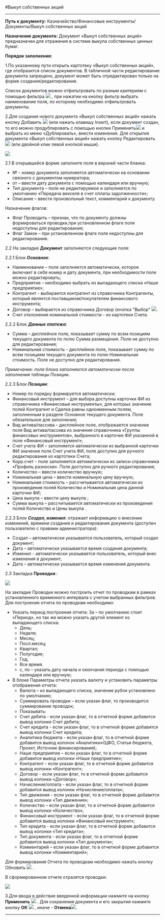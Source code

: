 ﻿#Выкуп собственных акций

-----

**Путь к документу:** Казначейство/Финансовые инструменты/Документы/Выкуп собственных акций
 
**Назначение документа:**  Документ «Выкуп собственных акций» предназначен для отражения в системе выкупа собственных ценных бумаг.

**Порядок заполнения:**

1.По указанному пути открыть картотеку «Выкуп собственных акций», где отобразится список документов. В табличной части редактирование документа запрещено, документ может быть отредактирован только на форме создания/редактирования.

Список документов можно отфильтровать по разным критериям с помощью фильтра ![](topic:.AddFiles.Btn_Filter.png) , при нажатии на кнопку фильтр выбрать наименование поля, по которому необходимо отфильтровать документы.

2.Для создания нового документа «Выкуп собственных акций» нажать кнопку Добавить  ![](topic:.AddFiles.Btn_Add.png) (или нажать клавишу Insert), если документ создан, то его можно продублировать с помощью кнопки Применить![](topic:.AddFiles.Btn_OK.png)   и выбрать из меню «Дублировать», внести изменения. Для открытия документа «Выкуп собственных акций»  нажать кнопку Редактировать ![](topic:.AddFiles.Btn_Edit.png)  (или двойной клик левой кнопкой мыши).

![](topic:.AddFiles.Screenshot_2005.jpg)

2.1 В открывшейся форме заполните поля в верхней части бланка:

*  № - номер документа заполняется автоматически на основании связного с документом нумератора;
* от – ввести дату документа с помощью календаря или вручную;
* Тип документа – поле не редактируемое и заполняется по умолчанию «Передача векселя в счет оплаты задолженности»;
* Описание – ввести произвольный текст, комментарий к документу.

Назначение флагов:

* Флаг Проводить – признак, что по документу должны формироваться проводки,при установленном флаге поля недоступны для редактирования;
* Флаг Замок – при установленном флаге поля недоступны для редактирования.

2.2 На закладке **Документ** заполняются следующие поля:
 
2.2.1 Блок ***Основное***:

* Наименование – поле заполняется автоматически, которое включает в себя номер и дату документа, при необходимости поле можно редактировать;
* Предприятие – необходимо выбрать из выпадающего списка «Наше предприятие»;
* Контрагент - выбирается контрагент из справочника Контрагенты, который является поставщиком/покупателем финансового инструмента;
* Договор – выбирается  из справочника Договор (кнопка  "Выбор" ![](topic:.AddFiles.Btn_select.png).
* Счет отклонения номинальной стоимости - из картотеки Счета.


2.2.2  Блок ***Данные платежа***:

* Сумма – дисплейное поле, показывает сумму по всем позициям текущего документа по полю Сумма размещения. Поле не доступно для редактирования;
* Номинальная стоимость -  дисплейное поле, показывает сумму по всем позициям текущего документа по полю Номинальная стоимость. Поле не доступно для редактирования.

*Примечание: поля блока заполняются автоматически после заполнения таблицы Позиции*.

2.2.3  Блок ***Позиции***: 

* Номер по порядку формируется автоматически;
* Финансовый инструмент – для выбора доступны карточки ФИ из справочника «Финансовые инструменты», для которых значение полей Контрагент и Сделка равны одноименным полям, заполненным в разделе Основное текущего документа. Поле обязательное для заполнения;
* Вид актива/пассива – дисплейное поле, отображается значение поля Вид актива/пассива из значения справочника «Группы финансовых инструментов», выбранного в карточке ФИ указанной в поле «Финансовый инструмент»;
* Счет учета ФИ – заполняется автоматически из выбранной карточки ФИ значение поля Счет учета ФИ, поле доступно для ручного редактирования из картотеки Счета;
* Корр.счет - поле заполняется автоматически из записи справочника «Профиль разноски». Поле доступно для ручного редактирования;
* Количество – ввести количество вручную;
* Номинальная цена – ввести номинальную цену вручную;
* Номинальная стоимость – рассчитывается автоматически из произведения полей Количество и Номинальная цена данной карточки ФИ;
* Цена выкупа – ввести цену выкупа ;
* Сумма выкупа – рассчитывается автоматически из произведения полей Количество и Цены выкупа .


2.2.3  Блок ***Создал, изменил***:  отражает информацию о внесении изменений, времени создания и редактирования документа (доступен пользователю с правами администратора):

* Создал – автоматически указывается пользователь, который создал документ;
* Дата – автоматически указывается время создания документа;
* Изменил - автоматически указывается пользователь, который внес изменения в документ;
* Дата – автоматически указывается время изменения документа.


2.3 Закладка **Проводки** :

![](topic:.AddFiles.Screenshot_2006.jpg)

На закладке Проводки можно построить отчет по проводкам в рамках установленного временного интервала с учетом выбранных фильтров. Для построения отчета по проводкам необходимо:        
                                                                                                                                                                                                                                                                                                                
* Указать период построения отчета: За – по умолчанию стоит «Период», но так же можно указать другой элемент из выпадающего списка:
    * День;
    * Неделя;
    * Месяц;
    * Посл.месяц;
    * Квартал;
    * Полугодие;
    * Год;
    * Все время.
    * с, по  – указать дату начала и окончания периода с помощью календаря или вручную;
* В блоке Параметры отчета указать валюту и установить параметры отображения отчета:
    * Валюта – из выпадающего списка, значение рубли установлено по умолчанию;
    * Суммировать проводки – если указан флаг, то производится суммирование проводок;
    * Показывать:
     *  Счет дебита - если указан флаг, то в отчетной форме добавится вывод колонки Счет дебита;
     *  Счет кредита - если указан флаг, то в отчетной форме добавится вывод колонки Счет кредита;
     *  Аналитика бюджета - если указан флаг, то в отчетной форме добавится вывод колонок «Аналитики»(ЦФО, Статья бюджета, Проект, Источник финансирования);
     *  Наше предприятие – если указан флаг, то в отчетной форме добавится вывод колонки «Наше предприятие»;
     *  Контрагент - если указан флаг, то в отчетной форме добавится вывод колонки «Контрагент»;
     *  Договор - если указан флаг, то в отчетной форме добавится вывод колонки «Договор»;
     *  Начисление/оплата - если указан флаг, то в отчетной форме добавится вывод колонки «Начисление/оплата»;
     *  Тип движения - если указан флаг, то в отчетной форме добавится вывод колонки «Тип движения»;
     * Количество – если указан флаг, то в отчетной форме добавится вывод колонки «Количество»;
     * Финансовый инструмент - если указан флаг, то в отчетной форме добавится вывод колонки «Финансовый инструмент»;
     * Тип кредита - если указан флаг, то в отчетной форме добавится вывод колонки «Тип кредита»;
     * Тип документа - если указан флаг, то в отчетной форме добавится вывод колонки «Тип документа»;
     * Комментарий – если указан флаг, то в отчетной форме добавится вывод колонки «Комментарий»;

Для формирования Отчета по проводкам необходимо нажать кнопку Обновить ![](topic:.AddFiles.Btn_Refresh.png) .
 
В сформированном отчете отразятся проводки:

![](topic:.AddFiles.Screenshot_2007.jpg)

3.Для ввода в действие введенной информации нажмите на кнопку **Применить** ![](topic:.AddFiles.Btn_OK.png)  .
Для сохранения документа и его закрытия нажмите кнопку **ОК** ![](topic:.AddFiles.Btn_Post.png) , иначе  -  **Отмена**![](topic:.AddFiles.BtnCloseCancel.png).

------